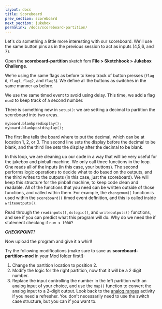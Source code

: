 ```yaml
---
layout: docs
title: Scoreboard
prev_section: scoreboard
next_section: jukebox
permalink: /docs/scoreboard-partition/
---
```


Let's do something a little more interesting with our scoreboard. We'll use the same button pins as in the previous session to act as inputs (4,5,6, and 7). 

Open the **scoreboard-partition** sketch fom **File > Sketchbook > Jukebox Challenge**.

We're using the same flags as before to keep track of button presses (```flag 0```, ```flag1```, ```flag2```, and ```flag3```). We define all the buttons as switches in the same manner as before.

We use the same timed event to avoid using delay. This time, we add a flag ```num2``` to keep track of a second number.

There is something new in ```setup()```: we are setting a decimal to partition the scoreboard into two areas. 

```myboard.setpartition(1);
myboard.blankpredisplay();
myboard.blankpostdisplay(); 
```

The first line tells the board where to put the decimal, which can be at location 1, 2, or 3. The second line sets the display before the decimal to be blank, and the third line sets the display after the decimal to be blank.

In this loop, we are cleaning up our code in a way that will be very useful for the jukebox and pinball machine. We only call three functions in the loop. One reads all of the inputs (in this case, your buttons). The second performs logic operations to decide what to do based on the outputs, and the third writes to the outputs (in this case, just the scoreboard). We will keep this structure for the pinball machine, to keep code clean and readable. All of the functions that you need can be written outside of those functions, and called within them. For example, the ```changenum()``` function is used within the ```scoreboard()``` timed event definition, and this is called inside ```writeoutputs()```. 

Read through the ```readinputs()```, ```dologic()```, and ```writeoutputs()``` functions, and see if you can predict what this program will do. Why do we need the if statement checking if ```num < 1000```?

**_CHECKPOINT!_**

Now upload the program and give it a whirl!

Try the following modifications (make sure to save as **scoreboard-partition-mod** in your Mod folder first!):

1. Change the partition location to position 2. 
2. Modify the logic for the right partition, now that it will be a 2 digit number.
3. Replace the input controlling the number in the left partition with an analog input of your choice, and use the ```map()``` function to convert the analog input to a 2-digit output. Look back to the <a href="{{ site.baseurl }}/docs/analog-ranges/">analog ranges</a> activity if you need a refresher. You don't necessarily need to use the switch case structure, but you can if you want to.


